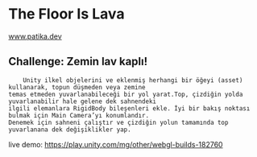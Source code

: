 # The Floor Is Lava
www.patika.dev

## Challenge: Zemin lav kaplı!
        Unity ilkel objelerini ve eklenmiş herhangi bir öğeyi (asset) kullanarak, topun düşmeden veya zemine 
    temas etmeden yuvarlanabileceği bir yol yarat.Top, çizdiğin yolda yuvarlanabilir hale gelene dek sahnendeki
    ilgili elemanlara RigidBody bileşenleri ekle. İyi bir bakış noktası bulmak için Main Camera’yı konumlandır.
    Denemek için sahneni çalıştır ve çizdiğin yolun tamamında top yuvarlanana dek değişiklikler yap.


live demo: https://play.unity.com/mg/other/webgl-builds-182760
